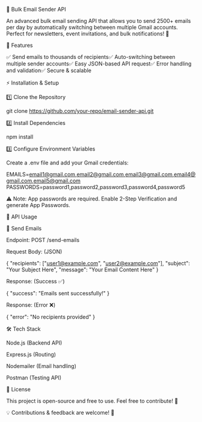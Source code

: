 🚀 Bulk Email Sender API

An advanced bulk email sending API that allows you to send 2500+ emails per day by automatically switching between multiple Gmail accounts. Perfect for newsletters, event invitations, and bulk notifications! 📩

🌟 Features

✅ Send emails to thousands of recipients✅ Auto-switching between multiple sender accounts✅ Easy JSON-based API request✅ Error handling and validation✅ Secure & scalable

⚡ Installation & Setup

1️⃣ Clone the Repository

git clone https://github.com/your-repo/email-sender-api.git


2️⃣ Install Dependencies

npm install

3️⃣ Configure Environment Variables

Create a .env file and add your Gmail credentials:

EMAILS=email1@gmail.com,email2@gmail.com,email3@gmail.com,email4@gmail.com,email5@gmail.com
PASSWORDS=password1,password2,password3,password4,password5

⚠ Note: App passwords are required. Enable 2-Step Verification and generate App Passwords.

🚀 API Usage

📩 Send Emails

Endpoint: POST /send-emails

Request Body: (JSON)

{
    "recipients": ["user1@example.com", "user2@example.com"],
    "subject": "Your Subject Here",
    "message": "Your Email Content Here"
}

Response: (Success ✅)

{
    "success": "Emails sent successfully!"
}

Response: (Error ❌)

{
    "error": "No recipients provided"
}

🛠 Tech Stack

Node.js (Backend API)

Express.js (Routing)

Nodemailer (Email handling)

Postman (Testing API)

📜 License

This project is open-source and free to use. Feel free to contribute! 🎉

💡 Contributions & feedback are welcome! 🚀


